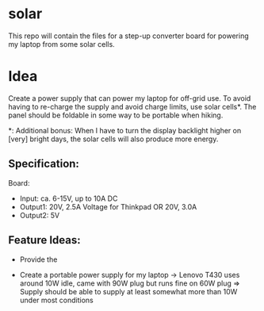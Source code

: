 # solar

This repo will contain the files for a step-up converter board for powering my laptop from some solar cells.



Idea
====

Create a power supply that can power my laptop for off-grid use. To avoid having to re-charge the supply and avoid charge limits, use solar cells*. The panel should be foldable in some way to be portable when hiking.

*: Additional bonus: When I have to turn the display backlight higher on [very] bright days, the solar cells will also produce more energy.


Specification:
--------------
Board:
 - Input: ca. 6-15V, up to 10A DC
 - Output1: 20V, 2.5A Voltage for Thinkpad OR 20V, 3.0A
 - Output2: 5V



Feature Ideas:
--------------
 - Provide the 


- Create a portable power supply for my laptop
	-> Lenovo T430 uses around 10W idle, came with 90W plug but runs fine on 60W plug
		=> Supply should be able to supply at least somewhat more than 10W under most conditions

